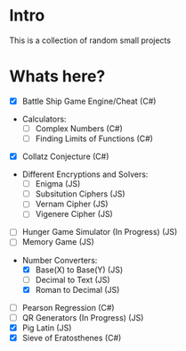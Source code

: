 # Intro
This is a collection of random small projects

# Whats here?
* [X] Battle Ship Game Engine/Cheat (C#)
* Calculators:
  * [ ] Complex Numbers (C#)
  * [ ] Finding Limits of Functions (C#)
* [X] Collatz Conjecture (C#)
* Different Encryptions and Solvers:
  * [ ] Enigma (JS)
  * [ ] Subsitution Ciphers (JS)
  * [ ] Vernam Cipher (JS)
  * [ ] Vigenere Cipher (JS)
* [ ] Hunger Game Simulator (In Progress) (JS)
* [ ] Memory Game (JS)
* Number Converters:
  * [X] Base(X) to Base(Y) (JS)
  * [ ] Decimal to Text (JS)
  * [X] Roman to Decimal (JS)
* [ ] Pearson Regression (C#)
* [ ] QR Generators (In Progress) (JS)
* [X] Pig Latin (JS)
* [X] Sieve of Eratosthenes (C#)

